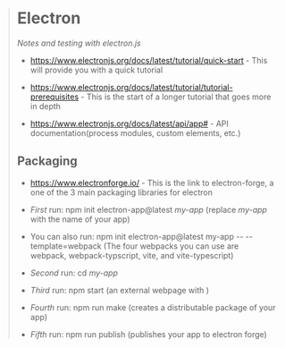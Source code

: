 > # Electron
> *Notes and testing with electron.js*
>
> - https://www.electronjs.org/docs/latest/tutorial/quick-start - This will provide you with a quick tutorial
>
> - https://www.electronjs.org/docs/latest/tutorial/tutorial-prerequisites - This is the start of a longer tutorial that goes more in depth
>
> - https://www.electronjs.org/docs/latest/api/app# - API documentation(process modules, custom elements, etc.)
>
> ## Packaging
> - https://www.electronforge.io/ - This is the link to electron-forge, a one of the 3 main packaging libraries for electron
>
> - *First* run: npm init electron-app@latest *my-app* (replace *my-app* with the name of your app)
>
> - You can also run: npm init electron-app@latest my-app -- --template=webpack (The four webpacks you can use are webpack, webpack-typscript, vite, and vite-typescript)
>
> - *Second* run: cd *my-app* 
>
> - *Third* run: npm start (an external webpage with )
>
> - *Fourth* run: npm run make (creates a distributable package of your app)
>
> - *Fifth* run: npm run publish (publishes your app to electron forge)